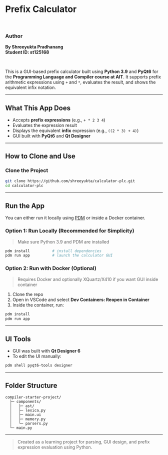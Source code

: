 # Prefix Calculator
<br>

### Author  
**By Shreeyukta Pradhanang**  
**Student ID: st125168**

<br>

This is a GUI-based prefix calculator built using **Python 3.9** and **PyQt6** for the **Programming Language and Compiler course at AIT**. It supports prefix arithmetic expressions using `+` and `*`, evaluates the result, and shows the equivalent infix notation.

---

## What This App Does

- Accepts **prefix expressions** (e.g., `+ * 2 3 4`)
- Evaluates the expression result
- Displays the equivalent **infix** expression (e.g., `((2 * 3) + 4)`)
- GUI built with **PyQt6** and **Qt Designer**

---

## How to Clone and Use

### Clone the Project

```bash
git clone https://github.com/shreeyukta/calculator-plc.git
cd calculator-plc
```

---

## Run the App

You can either run it locally using [PDM](https://pdm-project.org) or inside a Docker container.

### Option 1: Run Locally (Recommended for Simplicity)

> Make sure Python 3.9 and PDM are installed

```bash
pdm install          # install dependencies
pdm run app          # launch the calculator GUI
```

### Option 2: Run with Docker (Optional)

> Requires Docker and optionally XQuartz/X410 if you want GUI inside container

1. Clone the repo
2. Open in VSCode and select **Dev Containers: Reopen in Container**
3. Inside the container, run:

```bash
pdm install
pdm run app
```

---

## UI Tools

- GUI was built with **Qt Designer 6**
- To edit the UI manually:

```bash
pdm shell pyqt6-tools designer
```

---

## Folder Structure

```
compiler-starter-project/
  ├─ components/
  │   ├─ ast/
  │   ├─ lexica.py
  │   ├─ main.ui
  │   ├─ memory.py
  │   └─ parsers.py
  └─ main.py
```

---

> Created as a learning project for parsing, GUI design, and prefix expression evaluation using Python.
